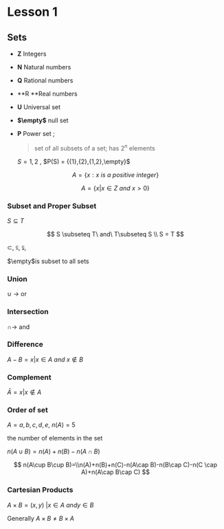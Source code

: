 # Lesson 1

## Sets

* **Z** Integers
* **N** Natural numbers
* **Q** Rational numbers
* \*\*R \*\*Real numbers
* **U** Universal set
* **$\empty$** null set
*   **P** Power set ;

    > set of all subsets of a set; has $2^n$ elements

    $S = {1,2}$ , $P(S) = \{{1},{2},{1,2},\empty}$

$$
A = \{ x : x\ is\ a\ positive\ integer\}
$$

$$
A = \{x | x \in Z\ and\ x> 0 \}
$$

### Subset and Proper Subset

$S \subseteq T$

$$
S \subseteq T\ and\ T\subseteq S \\ S = T
$$

$\subset$, $\subseteqq$, $\subsetneqq$,

$\empty$is subset to all sets

### Union

$\cup$ -> or

### Intersection

$\cap$-> and

### Difference

$A - B = {x|x\in A\ and\ x\notin B }$

### Complement

$\bar{A} = {x|x\notin A}$

### Order of set

$A = {a,b,c,d,e}$, $n(A)=5$

the number of elements in the set

$n(A\cup B)=n(A)+n(B)-n(A\cap B)$

$$
n(A\cup B\cup B)=\\n(A)+n(B)+n(C)-n(A\cap B)-n(B\cap C)-n(C \cap A)+n(A\cap B\cap C)
$$

### Cartesian Products

$A \times B={(x,y)\ |x\in A\ and y\in B }$

Generally $A\times B\neq B\times A$
